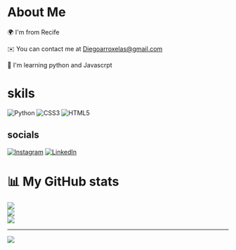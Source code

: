 #  About Me
🌍  I'm from Recife

✉️  You can contact me at Diegoarroxelas@gmail.com

🧠  I'm learning python and Javascrpt
# skils
![Python](https://img.shields.io/badge/python-3670A0?style=for-the-badge&logo=python&logoColor=ffdd54) ![CSS3](https://img.shields.io/badge/css3-%231572B6.svg?style=for-the-badge&logo=css3&logoColor=white) ![HTML5](https://img.shields.io/badge/html5-%23E34F26.svg?style=for-the-badge&logo=html5&logoColor=white)

##  socials
[![Instagram](https://img.shields.io/badge/Instagram-%23E4405F.svg?logo=Instagram&logoColor=white)](https://instagram.com/diiegoo.05_) [![LinkedIn](https://img.shields.io/badge/LinkedIn-%230077B5.svg?logo=linkedin&logoColor=white)](https://linkedin.com/in/diego-arroxelas-814021279) 
# 📊 My GitHub stats
![](https://github-readme-stats.vercel.app/api?username=Diegoarroxelas&theme=radical&hide_border=false&include_all_commits=false&count_private=false)<br/>
![](https://github-readme-streak-stats.herokuapp.com/?user=Diegoarroxelas&theme=radical&hide_border=false)<br/>
![](https://github-readme-stats.vercel.app/api/top-langs/?username=Diegoarroxelas&theme=radical&hide_border=false&include_all_commits=false&count_private=false&layout=compact)

---
[![](https://visitcount.itsvg.in/api?id=Diegoarroxelas&icon=0&color=0)](https://visitcount.itsvg.in)

<!-- Proudly created with GPRM ( https://gprm.itsvg.in ) -->
